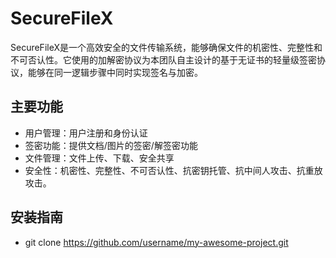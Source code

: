 # SecureFileX
SecureFileX是一个高效安全的文件传输系统，能够确保文件的机密性、完整性和不可否认性。它使用的加解密协议为本团队自主设计的基于无证书的轻量级签密协议，能够在同一逻辑步骤中同时实现签名与加密。

## 主要功能
- 用户管理：用户注册和身份认证
- 签密功能：提供文档/图片的签密/解签密功能
- 文件管理：文件上传、下载、安全共享
- 安全性：机密性、完整性、不可否认性、抗密钥托管、抗中间人攻击、抗重放攻击。

## 安装指南
- git clone https://github.com/username/my-awesome-project.git

